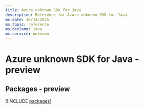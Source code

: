 ```yaml
---
title: Azure unknown SDK for Java
description: Reference for Azure unknown SDK for Java
ms.date: 10/14/2025
ms.topic: reference
ms.devlang: java
ms.service: unknown
---
```

# Azure unknown SDK for Java - preview
## Packages - preview
[!INCLUDE [packages](unknown-index.md)]